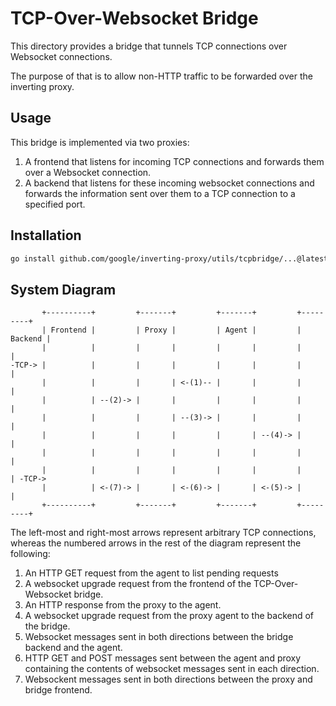 # TCP-Over-Websocket Bridge

This directory provides a bridge that tunnels TCP connections over Websocket connections.

The purpose of that is to allow non-HTTP traffic to be forwarded over the inverting proxy.

## Usage

This bridge is implemented via two proxies:

1. A frontend that listens for incoming TCP connections and forwards them over a
   Websocket connection.
2. A backend that listens for these incoming websocket connections and forwards the
   information sent over them to a TCP connection to a specified port.

## Installation

```sh
go install github.com/google/inverting-proxy/utils/tcpbridge/...@latest
```

## System Diagram

           +----------+         +-------+         +-------+         +---------+
           | Frontend |         | Proxy |         | Agent |         | Backend |
           |          |         |       |         |       |         |         |
    -TCP-> |          |         |       |         |       |         |         |
           |          |         |       | <-(1)-- |       |         |         |
           |          | --(2)-> |       |         |       |         |         |
           |          |         |       | --(3)-> |       |         |         |
           |          |         |       |         |       | --(4)-> |         |
           |          |         |       |         |       |         |         |
           |          |         |       |         |       |         |         | -TCP->
           |          | <-(7)-> |       | <-(6)-> |       | <-(5)-> |         |
           +----------+         +-------+         +-------+         +---------+

The left-most and right-most arrows represent arbitrary TCP connections, whereas
the numbered arrows in the rest of the diagram represent the following:

1. An HTTP GET request from the agent to list pending requests
2. A websocket upgrade request from the frontend of the TCP-Over-Websocket bridge.
3. An HTTP response from the proxy to the agent.
4. A websocket upgrade request from the proxy agent to the backend of the bridge.
5. Websocket messages sent in both directions between the bridge backend and the agent.
6. HTTP GET and POST messages sent between the agent and proxy containing the contents
   of websocket messages sent in each direction.
7. Websockent messages sent in both directions between the proxy and bridge frontend.
